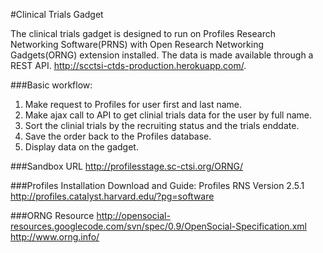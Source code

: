 #Clinical Trials Gadget

The clinical trials gadget is designed to run on Profiles Research Networking Software(PRNS) with Open Research Networking Gadgets(ORNG) extension installed.  The data is made available through a REST API.  http://scctsi-ctds-production.herokuapp.com/.


###Basic workflow:
1. Make request to Profiles for user first and last name.
2. Make ajax call to API to get clinial trials data for the user by full name.
3. Sort the clinial trials by the recruiting status and the trials enddate.
4. Save the order back to the Profiles database.
5. Display data on the gadget.

###Sandbox URL
http://profilesstage.sc-ctsi.org/ORNG/

###Profiles Installation Download and Guide:
Profiles RNS Version 2.5.1  
http://profiles.catalyst.harvard.edu/?pg=software

###ORNG Resource
http://opensocial-resources.googlecode.com/svn/spec/0.9/OpenSocial-Specification.xml
http://www.orng.info/
